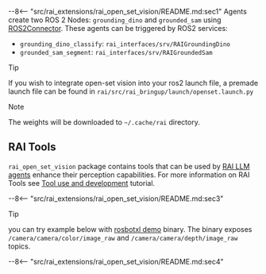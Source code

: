 --8<-- "src/rai_extensions/rai_open_set_vision/README.md:sec1"
Agents create two ROS 2 Nodes: `grounding_dino` and `grounded_sam` using [ROS2Connector](../../../docs/API_documentation/connectors/ROS_2_Connectors.md).
These agents can be triggered by ROS2 services:

-   `grounding_dino_classify`: `rai_interfaces/srv/RAIGroundingDino`
-   `grounded_sam_segment`: `rai_interfaces/srv/RAIGroundedSam`

> [!TIP]
>
> If you wish to integrate open-set vision into your ros2 launch file, a premade launch
> file can be found in `rai/src/rai_bringup/launch/openset.launch.py`

> [!NOTE]
> The weights will be downloaded to `~/.cache/rai` directory.

## RAI Tools

`rai_open_set_vision` package contains tools that can be used by [RAI LLM agents](../../../docs/tutorials/walkthrough.md)
enhance their perception capabilities. For more information on RAI Tools see
[Tool use and development](../tutorials/tools.md) tutorial.

--8<-- "src/rai_extensions/rai_open_set_vision/README.md:sec3"

> [!TIP]
>
> you can try example below with [rosbotxl demo](../demos/rosbot_xl.md) binary.
> The binary exposes `/camera/camera/color/image_raw` and `/camera/camera/depth/image_raw` topics.

--8<-- "src/rai_extensions/rai_open_set_vision/README.md:sec4"
